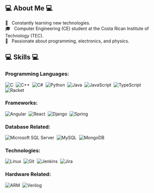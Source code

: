 ## 💻 About Me 💻

🧭 &nbsp; Constantly learning new technologies.\
🎓 &nbsp; Computer Engineering (CE) student at the Costa Rican Institute of Technology (TEC).\
🗻 &nbsp; Passionate about programming, electronics, and physics.

## 💻 Skills 💻

### Programming Languages:
![C](https://img.shields.io/badge/-C-05122A?style=flat&logo=C&logoColor=white)&nbsp;
![C++](https://img.shields.io/badge/-C++-05122A?style=flat&logo=C%2B%2B&logoColor=white)&nbsp;
![C#](https://img.shields.io/badge/C%23-05122A?&style=flat&logo=c-sharp&logoColor=white)&nbsp;
![Python](https://img.shields.io/badge/-Python-05122A?style=flat&logo=python&logoColor=white)&nbsp;
![Java](https://img.shields.io/badge/-Java-05122A?style=flat&logo=Java&logoColor=white)&nbsp;
![JavaScript](https://img.shields.io/badge/-JavaScript-05122A?style=flat&logo=javascript&logoColor=white)&nbsp;
![TypeScript](https://img.shields.io/badge/-TypeScript-05122A?style=flat&logo=typescript&logoColor=white)&nbsp;
![Racket](https://img.shields.io/badge/-Racket-05122A?style=flat&logo=racket&logoColor=white)&nbsp;

### Frameworks:
![Angular](https://img.shields.io/badge/Angular-05122A?&style=flat&logo=angular&logoColor=white)&nbsp;
![React](https://img.shields.io/badge/React-05122A?&style=flat&logo=react&logoColor=white)&nbsp;
![Django](https://img.shields.io/badge/Django-05122A?&style=flat&logo=django&logoColor=white)&nbsp;
![Spring](https://img.shields.io/badge/Spring-05122A?&style=flat&logo=spring&logoColor=white)&nbsp;

### Database Related:
![Microsoft SQL Server](https://img.shields.io/badge/Microsoft%20SQL%20Server-05122A?&style=flat&logo=microsoft-sql-server&logoColor=white)&nbsp;
![MySQL](https://img.shields.io/badge/MySQL-05122A?&style=flat&logo=mysql&logoColor=white)&nbsp;
![MongoDB](https://img.shields.io/badge/MongoDB-05122A?&style=flat&logo=mongodb&logoColor=white)&nbsp;

### Technologies:
![Linux](https://img.shields.io/badge/Linux%20Environment-05122A?&style=flat&logo=linux&logoColor=white)&nbsp;
![Git](https://img.shields.io/badge/Git-05122A?&style=flat&logo=git&logoColor=white)&nbsp;
![Jenkins](https://img.shields.io/badge/Jenkins-05122A?&style=flat&logo=jenkins&logoColor=white)&nbsp;
![Jira](https://img.shields.io/badge/Jira-05122A?&style=flat&logo=jira&logoColor=white)&nbsp;

### Hardware Related:
![ARM](https://img.shields.io/badge/ARM%20Assembly-05122A?&style=flat&logo=arm&logoColor=white)&nbsp;
![Verilog](https://img.shields.io/badge/Verilog-05122A?&style=flat&logo=verilog&logoColor=white)&nbsp;

